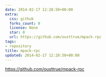 ```yaml
---
date: 2014-02-17 12:28:50+00:00
extra:
  css: github
  forks_count: 0
  license: None
  star: 0
  url: https://github.com/ousttrue/mpack-rpc
tags:
- repository
title: mpack-rpc
updated: 2014-02-17 12:28:50+00:00
---
```


<https://github.com/ousttrue/mpack-rpc>
